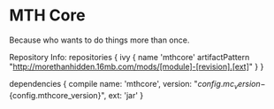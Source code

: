 # MTH Core
Because who wants to do things more than once.

Repository Info:
repositories {
		ivy {
			name 'mthcore'
			artifactPattern "http://morethanhidden.16mb.com/mods/[module]-[revision].[ext]"
		}
}

dependencies {
compile name: 'mthcore', version: "${config.mc_version}-${config.mthcore_version}", ext: 'jar'
}
